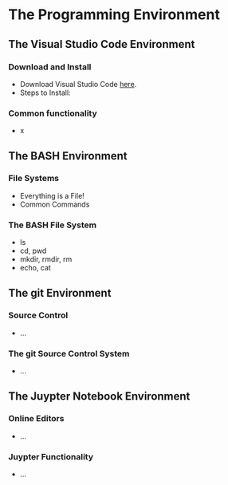 # The Programming Environment 

## The Visual Studio Code Environment
### Download and Install
* Download Visual Studio Code [here](...).
* Steps to Install:

### Common functionality
* x

## The BASH Environment
### File Systems
* Everything is a File!
* Common Commands

### The BASH File System
* ls
* cd, pwd
* mkdir, rmdir, rm
* echo, cat

## The git Environment
### Source Control
* ...
### The git Source Control System
* ...

## The Juypter Notebook Environment
### Online Editors
* ...
### Juypter Functionality
* ...
